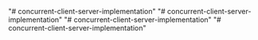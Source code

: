 "# concurrent-client-server-implementation" 
"# concurrent-client-server-implementation" 
"# concurrent-client-server-implementation" 
"# concurrent-client-server-implementation" 
